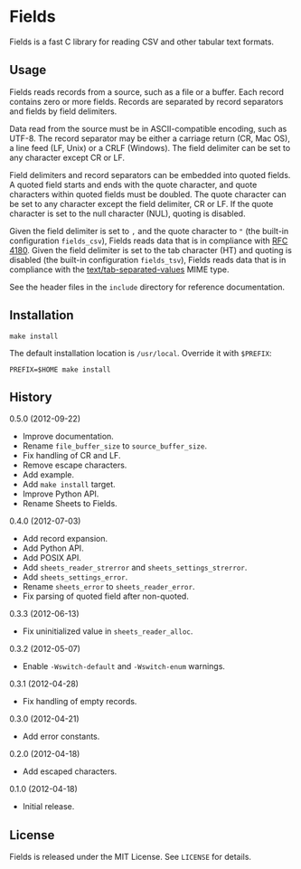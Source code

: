 Fields
======

Fields is a fast C library for reading CSV and other tabular text formats.


Usage
-----

Fields reads records from a source, such as a file or a buffer. Each record
contains zero or more fields. Records are separated by record separators and
fields by field delimiters.

Data read from the source must be in ASCII-compatible encoding, such as UTF-8.
The record separator may be either a carriage return (CR, Mac OS), a line feed
(LF, Unix) or a CRLF (Windows). The field delimiter can be set to any character
except CR or LF.

Field delimiters and record separators can be embedded into quoted fields. A
quoted field starts and ends with the quote character, and quote characters
within quoted fields must be doubled. The quote character can be set to any
character except the field delimiter, CR or LF. If the quote character is set
to the null character (NUL), quoting is disabled.

Given the field delimiter is set to `,` and the quote character to `"` (the
built-in configuration `fields_csv`), Fields reads data that is in compliance
with [RFC 4180][]. Given the field delimiter is set to the tab character (HT)
and quoting is disabled (the built-in configuration `fields_tsv`), Fields reads
data that is in compliance with the [text/tab-separated-values][TSV] MIME type.

  [RFC 4180]: http://tools.ietf.org/html/rfc4180
  [TSV]:      http://www.iana.org/assignments/media-types/text/tab-separated-values

See the header files in the `include` directory for reference documentation.


Installation
------------

    make install

The default installation location is `/usr/local`. Override it with `$PREFIX`:

    PREFIX=$HOME make install


History
-------

0.5.0 (2012-09-22)
  - Improve documentation.
  - Rename `file_buffer_size` to `source_buffer_size`.
  - Fix handling of CR and LF.
  - Remove escape characters.
  - Add example.
  - Add `make install` target.
  - Improve Python API.
  - Rename Sheets to Fields.

0.4.0 (2012-07-03)
  - Add record expansion.
  - Add Python API.
  - Add POSIX API.
  - Add `sheets_reader_strerror` and `sheets_settings_strerror`.
  - Add `sheets_settings_error`.
  - Rename `sheets_error` to `sheets_reader_error`.
  - Fix parsing of quoted field after non-quoted.

0.3.3 (2012-06-13)
  - Fix uninitialized value in `sheets_reader_alloc`.

0.3.2 (2012-05-07)
  - Enable `-Wswitch-default` and `-Wswitch-enum` warnings.

0.3.1 (2012-04-28)
  - Fix handling of empty records.

0.3.0 (2012-04-21)
  - Add error constants.

0.2.0 (2012-04-18)
  - Add escaped characters.

0.1.0 (2012-04-18)
  - Initial release.


License
-------

Fields is released under the MIT License. See `LICENSE` for details.
